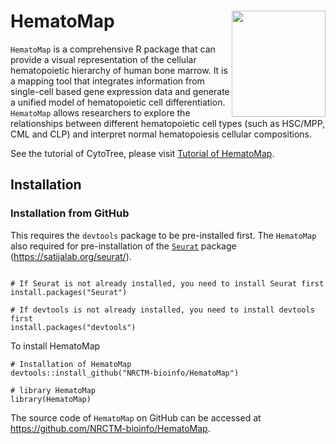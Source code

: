 
# HematoMap <img src="https://nrctm-bioinfo.github.io/HematoMap/figure/logo.png" align="right" height=170 width=150/>

`HematoMap` is a comprehensive R package that can provide a visual representation of the cellular hematopoietic hierarchy of human bone marrow. It is a mapping tool that integrates information from single-cell based gene expression data and generate a unified model of hematopoietic cell differentiation. `HematoMap` allows researchers to explore the relationships between different hematopoietic cell types (such as HSC/MPP, CML and CLP) and interpret normal hematopoiesis cellular compositions. 

See the tutorial of CytoTree, please visit [Tutorial of HematoMap](https://nrctm-bioinfo.github.io/HematoMap/index.html).

## Installation

### Installation from GitHub

This requires the `devtools` package to be pre-installed first. The `HematoMap` also required for pre-installation of the [`Seurat`](https://CRAN.R-project.org/package=Seurat) package (https://satijalab.org/seurat/). 

``` {r eval = FALSE}

# If Seurat is not already installed, you need to install Seurat first
install.packages("Seurat") 

# If devtools is not already installed, you need to install devtools first
install.packages("devtools") 

```

To install HematoMap

``` {r eval = FALSE}
# Installation of HematoMap
devtools::install_github("NRCTM-bioinfo/HematoMap")

# library HematoMap
library(HematoMap)

```

The source code of `HematoMap` on GitHub can be accessed at https://github.com/NRCTM-bioinfo/HematoMap.





